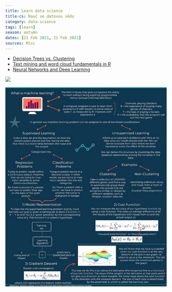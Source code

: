 ```yaml
---
title: Learn data science
title-cs: Nauč se datovou vědu
category: data-science
tags: [learn]
season: autumn
dates: [21 Feb 2021, 21 Feb 2021]
sources: Misc
---
```


* [Decision Trees vs. Clustering](http://blog.data-miners.com/2008/10/decision-trees-and-clustering.html)
* [Text mining and word cloud fundamentals in R](http://www.sthda.com/english/wiki/text-mining-and-word-cloud-fundamentals-in-r-5-simple-steps-you-should-know)
* [Neural Networks and Deep Learning](http://neuralnetworksanddeeplearning.com/chap2.html)

![](../../assets/files/become-effective-data-scientist.png)

![](../../assets/files/machine-learning.jpeg)
